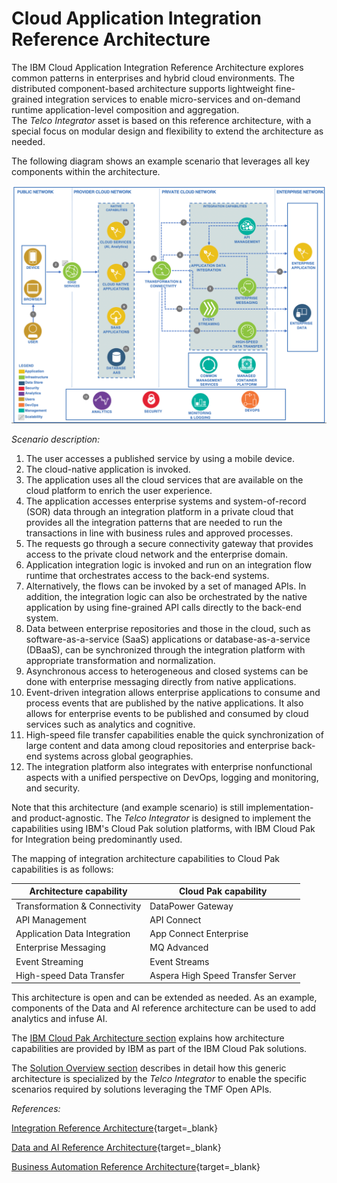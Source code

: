 # Cloud Application Integration Reference Architecture

The IBM Cloud Application Integration Reference Architecture explores common patterns in enterprises and hybrid cloud environments. The distributed component-based architecture supports lightweight fine-grained integration services to enable micro-services and on-demand runtime application-level composition and aggregation.  
The *Telco Integrator* asset is based on this reference architecture, with a special focus on modular design and flexibility to extend the architecture as needed.

The following diagram shows an example scenario that leverages all key components within the architecture.

![Ref Architecture](img/hybrid-ref-arch.png)

*Scenario description:*  

1. The user accesses a published service by using a mobile device.  
2. The cloud-native application is invoked.  
3. The application uses all the cloud services that are available on the cloud platform to enrich the user experience.  
4. The application accesses enterprise systems and system-of-record (SOR) data through an integration platform in a private cloud that provides all the integration patterns that are needed to run the transactions in line with business rules and approved processes.  
5. The requests go through a secure connectivity gateway that provides access to the private cloud network and the enterprise domain.  
6. Application integration logic is invoked and run on an integration flow runtime that orchestrates access to the back-end systems.  
7. Alternatively, the flows can be invoked by a set of managed APIs. In addition, the integration logic can also be orchestrated by the native application by using fine-grained API calls directly to the back-end system.  
8. Data between enterprise repositories and those in the cloud, such as software-as-a-service (SaaS) applications or database-as-a-service (DBaaS), can be synchronized through the integration platform with appropriate transformation and normalization.  
9. Asynchronous access to heterogeneous and closed systems can be done with enterprise messaging directly from native applications.  
10. Event-driven integration allows enterprise applications to consume and process events that are published by the native applications. It also allows for enterprise events to be published and consumed by cloud services such as analytics and cognitive.  
11. High-speed file transfer capabilities enable the quick synchronization of large content and data among cloud repositories and enterprise back-end systems across global geographies.  
12. The integration platform also integrates with enterprise nonfunctional aspects with a unified perspective on DevOps, logging and monitoring, and security.

Note that this architecture (and example scenario) is still implementation- and product-agnostic.
The *Telco Integrator* is designed to implement the capabilities using IBM's Cloud Pak solution platforms, with IBM Cloud Pak for Integration being predominantly used.

The mapping of integration architecture capabilities to Cloud Pak capabilities is as follows:

 Architecture capability | Cloud Pak capability
 ----------------------- | --------------------
 Transformation & Connectivity | DataPower Gateway
 API Management | API Connect
 Application Data Integration | App Connect Enterprise
 Enterprise Messaging | MQ Advanced
 Event Streaming | Event Streams
 High-speed Data Transfer | Aspera High Speed Transfer Server  

This architecture is open and can be extended as needed. As an example, components of the Data and AI reference architecture can be used to add analytics and infuse AI.

The [IBM Cloud Pak Architecture section](cloud_pak_arch.md) explains how architecture capabilities are provided by IBM as part of the IBM Cloud Pak solutions.

The [Solution Overview section](solution_overview.md) describes in detail how this generic architecture is specialized by the *Telco Integrator* to enable the specific scenarios required by solutions leveraging the TMF Open APIs.

*References:*

[Integration Reference Architecture](https://www.ibm.com/cloud/architecture/architectures/modern-integration/reference-architecture/){target=_blank}

[Data and AI Reference Architecture](https://www.ibm.com/cloud/architecture/architectures/dataAIArchitecture/reference-architecture){target=_blank}

[Business Automation Reference Architecture](https://www.ibm.com/cloud/architecture/architectures/dba-architecture/reference-architecture){target=_blank}
